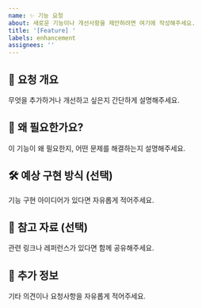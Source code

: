```yaml
---
name: ✨ 기능 요청
about: 새로운 기능이나 개선사항을 제안하려면 여기에 작성해주세요.
title: '[Feature] '
labels: enhancement
assignees: ''
---
```


## 📌 요청 개요

무엇을 추가하거나 개선하고 싶은지 간단하게 설명해주세요.

## 🙋 왜 필요한가요?

이 기능이 왜 필요한지, 어떤 문제를 해결하는지 설명해주세요.

## 🛠 예상 구현 방식 (선택)

기능 구현 아이디어가 있다면 자유롭게 적어주세요.

## 📎 참고 자료 (선택)

관련 링크나 레퍼런스가 있다면 함께 공유해주세요.

## 📝 추가 정보

기타 의견이나 요청사항을 자유롭게 적어주세요.
